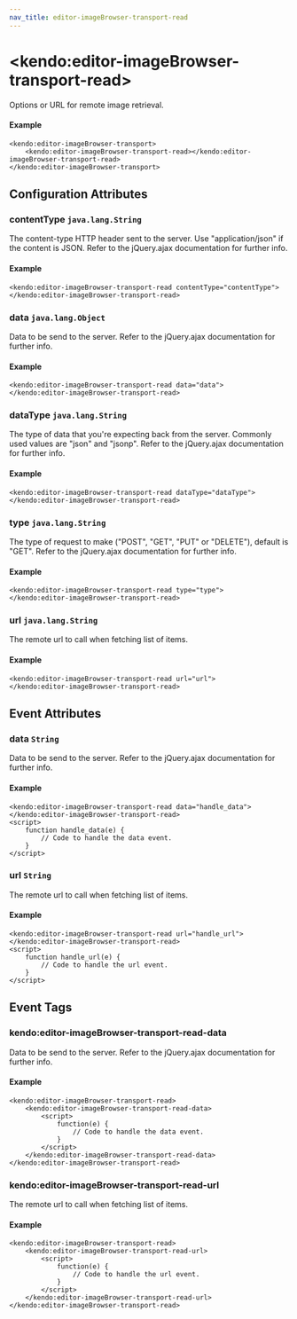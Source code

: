 ```yaml
---
nav_title: editor-imageBrowser-transport-read
---
```


# \<kendo:editor-imageBrowser-transport-read\>

Options or URL for remote image retrieval.

#### Example
    <kendo:editor-imageBrowser-transport>
        <kendo:editor-imageBrowser-transport-read></kendo:editor-imageBrowser-transport-read>
    </kendo:editor-imageBrowser-transport>

## Configuration Attributes

### contentType `java.lang.String`

The content-type HTTP header sent to the server. Use "application/json" if the content is JSON.
Refer to the jQuery.ajax documentation for further info.

#### Example
    <kendo:editor-imageBrowser-transport-read contentType="contentType">
    </kendo:editor-imageBrowser-transport-read>

### data `java.lang.Object`

Data to be send to the server.
Refer to the jQuery.ajax documentation for further info.

#### Example
    <kendo:editor-imageBrowser-transport-read data="data">
    </kendo:editor-imageBrowser-transport-read>

### dataType `java.lang.String`

The type of data that you're expecting back from the server. Commonly used values are "json" and "jsonp".
Refer to the jQuery.ajax documentation for further info.

#### Example
    <kendo:editor-imageBrowser-transport-read dataType="dataType">
    </kendo:editor-imageBrowser-transport-read>

### type `java.lang.String`

The type of request to make ("POST", "GET", "PUT" or "DELETE"), default is "GET".
Refer to the jQuery.ajax documentation for further info.

#### Example
    <kendo:editor-imageBrowser-transport-read type="type">
    </kendo:editor-imageBrowser-transport-read>

### url `java.lang.String`

The remote url to call when fetching list of items.

#### Example
    <kendo:editor-imageBrowser-transport-read url="url">
    </kendo:editor-imageBrowser-transport-read>


## Event Attributes

### data `String`

Data to be send to the server.
Refer to the jQuery.ajax documentation for further info.


#### Example
    <kendo:editor-imageBrowser-transport-read data="handle_data">
    </kendo:editor-imageBrowser-transport-read>
    <script>
        function handle_data(e) {
            // Code to handle the data event.
        }
    </script>

### url `String`

The remote url to call when fetching list of items.


#### Example
    <kendo:editor-imageBrowser-transport-read url="handle_url">
    </kendo:editor-imageBrowser-transport-read>
    <script>
        function handle_url(e) {
            // Code to handle the url event.
        }
    </script>

## Event Tags

### kendo:editor-imageBrowser-transport-read-data

Data to be send to the server.
Refer to the jQuery.ajax documentation for further info.


#### Example
    <kendo:editor-imageBrowser-transport-read>
        <kendo:editor-imageBrowser-transport-read-data>
            <script>
                function(e) {
                    // Code to handle the data event.
                }
            </script>
        </kendo:editor-imageBrowser-transport-read-data>
    </kendo:editor-imageBrowser-transport-read>

### kendo:editor-imageBrowser-transport-read-url

The remote url to call when fetching list of items.


#### Example
    <kendo:editor-imageBrowser-transport-read>
        <kendo:editor-imageBrowser-transport-read-url>
            <script>
                function(e) {
                    // Code to handle the url event.
                }
            </script>
        </kendo:editor-imageBrowser-transport-read-url>
    </kendo:editor-imageBrowser-transport-read>

